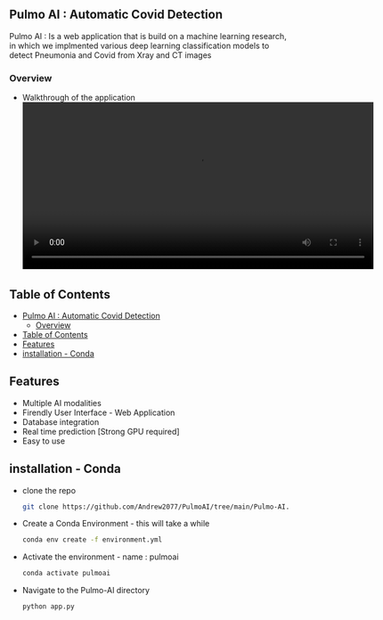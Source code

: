 ## Pulmo AI : Automatic Covid Detection 
Pulmo AI : Is a web application that is build on a machine learning research, in which we implmented various deep learning  classification models to detect Pneumonia and Covid from Xray and CT images

### Overview
- Walkthrough of the application
<video width="630" height="300" src="https://github.com/Andrew2077/PulmoAI/blob/main/Pulmo-AI/static/WalkThrough.mp4"></video>

## Table of Contents
- [Pulmo AI : Automatic Covid Detection](#pulmo-ai--automatic-covid-detection)
  - [Overview](#overview)
- [Table of Contents](#table-of-contents)
- [Features](#features)
- [installation - Conda](#installation---conda)
## Features 
- Multiple AI modalities 
- Firendly User Interface - Web Application
- Database integration
- Real time prediction [Strong GPU required]
- Easy to use

## installation - Conda
- clone the repo
  ```bash
  git clone https://github.com/Andrew2077/PulmoAI/tree/main/Pulmo-AI.git
  ```
- Create a Conda Environment - this will take a while
  ```bash
  conda env create -f environment.yml
  ```
- Activate the environment - name : pulmoai
  ```bash
  conda activate pulmoai
  ```
- Navigate to the Pulmo-AI directory
  ```bash
  python app.py
  ```